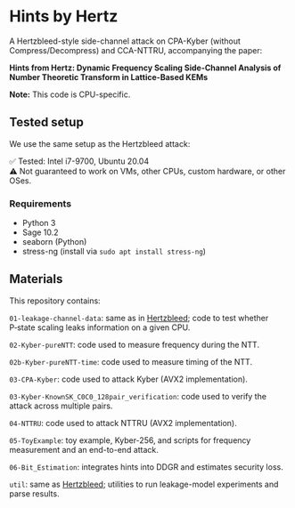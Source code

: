 # Hints by Hertz

A Hertzbleed-style side-channel attack on CPA-Kyber (without Compress/Decompress) and CCA-NTTRU, accompanying the paper:

**Hints from Hertz: Dynamic Frequency Scaling Side-Channel Analysis of Number Theoretic Transform in Lattice-Based KEMs**


**Note:** This code is CPU-specific.

## Tested setup
We use the same setup as the Hertzbleed attack:

✅ Tested: Intel i7-9700, Ubuntu 20.04  
⚠️ Not guaranteed to work on VMs, other CPUs, custom hardware, or other OSes.

### Requirements

- Python 3
- Sage 10.2
- seaborn (Python)
- stress-ng (install via `sudo apt install stress-ng`)



## Materials

This repository contains:

`01-leakage-channel-data`: same as in [Hertzbleed](https://github.com/FPSG-UIUC/hertzbleed); code to test whether P‑state scaling leaks information on a given CPU.

`02-Kyber-pureNTT`: code used to measure frequency during the NTT.

`02b-Kyber-pureNTT-time`: code used to measure timing of the NTT.

`03-CPA-Kyber`: code used to attack Kyber (AVX2 implementation).

`03-Kyber-KnownSK_C0C0_128pair_verification`: code used to verify the attack across multiple pairs.

`04-NTTRU`: code used to attack NTTRU (AVX2 implementation).

`05-ToyExample`: toy example, Kyber-256, and scripts for frequency measurement and an end-to-end attack.

`06-Bit_Estimation`: integrates hints into DDGR and estimates security loss.

`util`: same as [Hertzbleed](https://github.com/FPSG-UIUC/hertzbleed); utilities to run leakage-model experiments and parse results.
